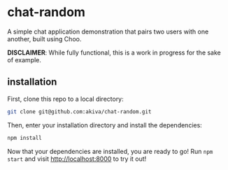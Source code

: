 # chat-random

A simple chat application demonstration that pairs two users with one 
another, built using Choo.

**DISCLAIMER**: While fully functional, this is a work in progress for the
sake of example.

## installation

First, clone this repo to a local directory:

```bash
git clone git@github.com:akiva/chat-random.git
```

Then, enter your installation directory and install the dependencies:

```bash
npm install
```

Now that your dependencies are installed, you are ready to go! Run `npm
start` and visit <http://localhost:8000> to try it out!
